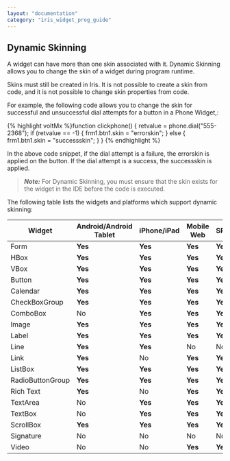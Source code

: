```yaml
---
layout: "documentation"
category: "iris_widget_prog_guide"
---
```

                               


Dynamic Skinning
----------------

A widget can have more than one skin associated with it. Dynamic Skinning allows you to change the skin of a widget during program runtime.

Skins must still be created in Iris. It is not possible to create a skin from code, and it is not possible to change skin properties from code.

For example, the following code allows you to change the skin for successful and unsuccessful dial attempts for a button in a Phone Widget,:

{% highlight voltMx %}function clickphone() {
    retvalue = phone.dial("555-2368");
    if (retvalue == -1) {
        frm1.btn1.skin = "errorskin";
    } else {
        frm1.btn1.skin = "successskin";
    }
}
{% endhighlight %}

In the above code snippet, if the dial attempt is a failure, the errorskin is applied on the button. If the dial attempt is a success, the successskin is applied.

> **_Note:_** For Dynamic Skinning, you must ensure that the skin exists for the widget in the IDE before the code is executed.

The following table lists the widgets and platforms which support dynamic skinning:

  
| Widget | Android/Android Tablet | iPhone/iPad | Mobile Web | SPA |
| --- | --- | --- | --- | --- |
| Form | **Yes** | **Yes** | **Yes** | **Yes** |
| HBox | **Yes** | **Yes** | **Yes** | **Yes** |
| VBox | **Yes** | **Yes** | **Yes** | **Yes** |
| Button | **Yes** | **Yes** | **Yes** | **Yes** |
| Calendar | **Yes** | **Yes** | **Yes** | **Yes** |
| CheckBoxGroup | **Yes** | **Yes** | **Yes** | **Yes** |
| ComboBox | No | **Yes** | **Yes** | **Yes** |
| Image | **Yes** | **Yes** | **Yes** | **Yes** |
| Label | **Yes** | **Yes** | **Yes** | **Yes** |
| Line | **Yes** | **Yes** | No | No |
| Link | **Yes** | No | **Yes** | **Yes** |
| ListBox | **Yes** | **Yes** | **Yes** | **Yes** |
| RadioButtonGroup | **Yes** | **Yes** | **Yes** | **Yes** |
| Rich Text | **Yes** | No | **Yes** | **Yes** |
| TextArea | No | **Yes** | **Yes** | **Yes** |
| TextBox | No | **Yes** | **Yes** | **Yes** |
| ScrollBox | **Yes** | **Yes** | **Yes** | **Yes** |
| Signature | No | No | No | No |
| Video | No | No | **Yes** | **Yes** |

